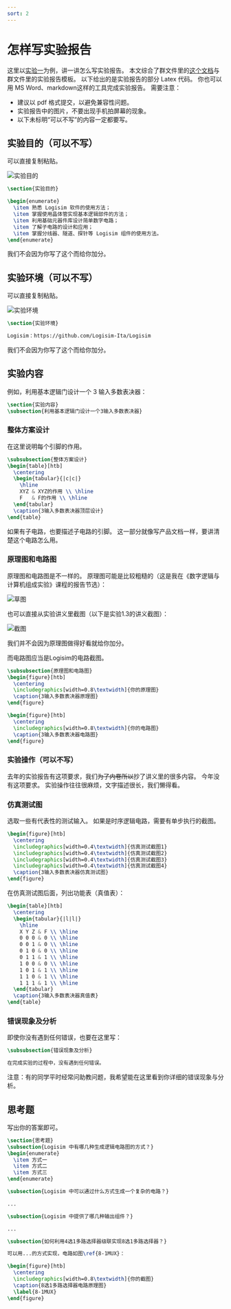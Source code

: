 ```yaml
---
sort: 2
---
```

# 怎样写实验报告

这里以[实验一](https://github.com/NJU-DL-CO-TA/DLCOdoc/blob/main/assets/%E5%AE%9E%E9%AA%8C1%20%E5%9F%BA%E6%9C%AC%E9%80%BB%E8%BE%91%E9%83%A8%E4%BB%B6%E8%AE%BE%E8%AE%A1.pdf)为例，讲一讲怎么写实验报告。
本文综合了群文件里的[这个文档](https://github.com/NJU-DL-CO-TA/DLCOdoc/blob/main/assets/%E5%AE%9E%E9%AA%8C%E6%8A%A5%E5%91%8A%E4%B8%BB%E8%A6%81%E5%86%85%E5%AE%B9.pdf)与群文件里的实验报告模板。
以下给出的是实验报告的部分 Latex 代码。
你也可以用 MS Word、markdown这样的工具完成实验报告。
需要注意：

- 建议以 pdf 格式提交，以避免兼容性问题。
- 实验报告中的图片，不要出现手机拍屏幕的现象。
- 以下未标明“可以不写”的内容一定都要写。

## 实验目的（可以不写）

可以直接复制粘贴。

![实验目的](purpose.png "purpose")

```Latex
\section{实验目的}

\begin{enumerate}
  \item 熟悉 Logisim 软件的使用方法；
  \item 掌握使用晶体管实现基本逻辑部件的方法；
  \item 利用基础元器件库设计简单数字电路；
  \item 了解子电路的设计和应用；
  \item 掌握分线器、隧道、探针等 Logisim 组件的使用方法。
\end{enumerate}
```

我们不会因为你写了这个而给你加分。

## 实验环境（可以不写）

可以直接复制粘贴。

![实验环境](env.png "env")

```Latex
\section{实验环境}

Logisim：https://github.com/Logisim-Ita/Logisim
```

我们不会因为你写了这个而给你加分。

## 实验内容

例如，利用基本逻辑门设计一个 3 输入多数表决器：

```Latex
\section{实验内容}
\subsection{利用基本逻辑门设计一个3输入多数表决器}
```

### 整体方案设计

在这里说明每个引脚的作用。

```Latex
\subsubsection{整体方案设计}
\begin{table}[htb]
  \centering
  \begin{tabular}{|c|c|}
    \hline
    XYZ & XYZ的作用 \\ \hline
    F   & F的作用 \\ \hline
  \end{tabular}
  \caption{3输入多数表决器顶层设计}
\end{table}
```

如果有子电路，也要描述子电路的引脚。
这一部分就像写产品文档一样，要讲清楚这个电路怎么用。

### 原理图和电路图

原理图和电路图是不一样的。
原理图可能是比较粗糙的（这是我在《数字逻辑与计算机组成实验》课程的报告节选）：

![草图](draft.png "draft")

也可以直接从实验讲义里截图（以下是实验1.3的讲义截图）：

![截图](screenshot.png "screenshot")

我们并不会因为原理图做得好看就给你加分。

而电路图应当是Logisim的电路截图。

```Latex
\subsubsection{原理图和电路图}
\begin{figure}[htb]
  \centering
  \includegraphics[width=0.8\textwidth]{你的原理图}
  \caption{3输入多数表决器原理图}
\end{figure}

\begin{figure}[htb]
  \centering
  \includegraphics[width=0.8\textwidth]{你的电路图}
  \caption{3输入多数表决器电路图}
\end{figure}
```

### 实验操作（可以不写）

去年的实验报告有这项要求，我们~~为了内卷所以~~抄了讲义里的很多内容。
今年没有这项要求。
实验操作往往很麻烦，文字描述很长，我们懒得看。

### 仿真测试图

选取一些有代表性的测试输入。
如果是时序逻辑电路，需要有单步执行的截图。

```Latex
\begin{figure}[htb]
  \centering
  \includegraphics[width=0.4\textwidth]{仿真测试截图1}
  \includegraphics[width=0.4\textwidth]{仿真测试截图2}
  \includegraphics[width=0.4\textwidth]{仿真测试截图3}
  \includegraphics[width=0.4\textwidth]{仿真测试截图4}
  \caption{3输入多数表决器仿真测试图}
\end{figure}
```

在仿真测试图后面，列出功能表（真值表）：

```Latex
\begin{table}[htb]
  \centering
  \begin{tabular}{|l|l|}
    \hline
    X Y Z & F \\ \hline
    0 0 0 & 0 \\ \hline
    0 0 1 & 0 \\ \hline
    0 1 0 & 0 \\ \hline
    0 1 1 & 1 \\ \hline
    1 0 0 & 0 \\ \hline
    1 0 1 & 1 \\ \hline
    1 1 0 & 1 \\ \hline
    1 1 1 & 1 \\ \hline
  \end{tabular}
  \caption{3输入多数表决器真值表}
\end{table}
```

### 错误现象及分析

即使你没有遇到任何错误，也要在这里写：

```Latex
\subsubsection{错误现象及分析}

在完成实验的过程中，没有遇到任何错误。
```

注意：有的同学平时经常问助教问题，我希望能在这里看到你详细的错误现象与分析。

## 思考题

写出你的答案即可。

```Latex
\section{思考题}
\subsection{Logisim 中有哪几种生成逻辑电路图的方式？}
\begin{enumerate}
  \item 方式一
  \item 方式二
  \item 方式三
\end{enumerate}

\subsection{Logisim 中可以通过什么方式生成一个复杂的电路？}

...

\subsection{Logisim 中提供了哪几种输出组件？}

...

\subsection{如何利用4选1多路选择器级联实现8选1多路选择器？}

可以用...的方式实现，电路如图\ref{8-1MUX}：

\begin{figure}[htb]
  \centering
  \includegraphics[width=0.8\textwidth]{你的截图}
  \caption{8选1多路选择器电路原理图}
  \label{8-1MUX}
\end{figure}
```